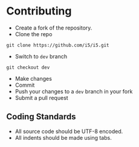 # Contributing

* Create a fork of the repository.
* Clone the repo
```
git clone https://github.com/i5/i5.git
```
* Switch to `dev` branch
```
git checkout dev
```
* Make changes
* Commit
* Push your changes to a `dev` branch in your fork
* Submit a pull request

## Coding Standards

* All source code should be UTF-8 encoded.
* All indents should be made using tabs.
